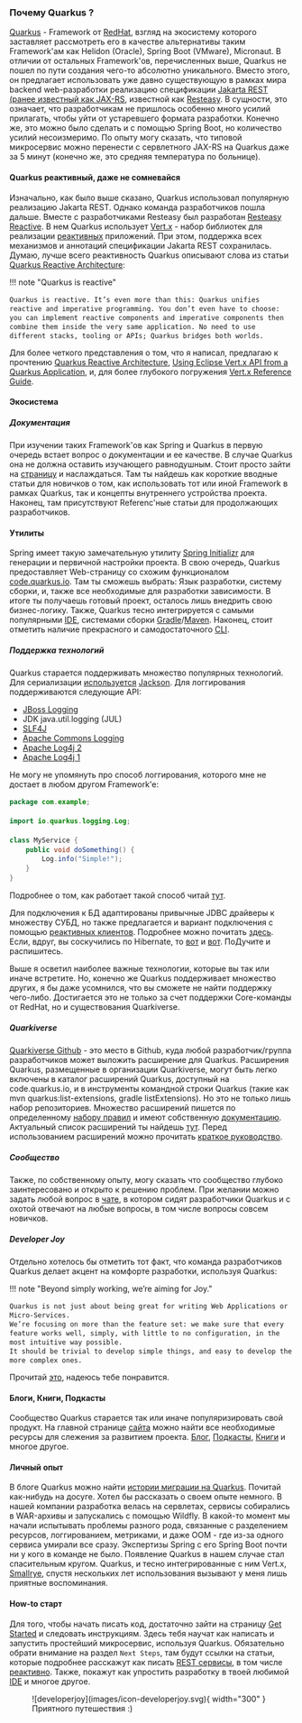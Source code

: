 ### Почему Quarkus ?

[Quarkus](https://quarkus.io/) - Framework от [RedHat](https://ru.wikipedia.org/wiki/Red_Hat), взгляд на экосистему которого заставляет рассмотреть его в качестве альтернативы таким Framework'ам как Helidon (Oracle), Spring Boot (VMware), Micronaut.
В отличии от остальных Framework'ов, перечисленных выше, Quarkus не пошел по пути создания чего-то абсолютно уникального. 
Вместо этого, он предлагает использовать уже давно существующую в рамках мира backend web-разработки реализацию спецификации [Jakarta REST (ранее известный как JAX-RS](https://jakarta.ee/specifications/restful-ws/3.1/jakarta-restful-ws-spec-3.1.html), известной как [Resteasy](https://resteasy.dev/).
 В сущности, это означает, что разработчикам не пришлось особенно много усилий прилагать, чтобы уйти от устаревшего формата разработки.
Конечно же, это можно было сделать и с помощью Spring Boot, но количество усилий несоизмеримо.
По опыту могу сказать, что типовой микросервис можно перенести c сервлетного JAX-RS на Quarkus даже за 5 минут (конечно же, это средняя температура по больнице).

#### Quarkus реактивный, даже не сомневайся

Изначально, как было выше сказано, Quarkus использовал популярную реализацию Jakarta REST. Однако команда разработчиков пошла дальше. Вместе с разработчиками Resteasy был разработан [Resteasy Reactive](https://quarkus.io/guides/resteasy-reactive).
В нем Quarkus использует [Vert.x](https://vertx.io/) - набор библиотек для реализации [реактивных](https://www.reactivemanifesto.org/) приложений. При этом, поддержка всех механизмов и аннотаций спецификации Jakarta REST сохранилась.
Думаю, лучше всего реактивность Quarkus описывают слова из статьи [Quarkus Reactive Architecture](https://quarkus.io/guides/quarkus-reactive-architecture):

!!! note "Quarkus is reactive"

    Quarkus is reactive. It’s even more than this: Quarkus unifies reactive and imperative programming. You don’t even have to choose: you can implement reactive components and imperative components then combine them inside the very same application. No need to use different stacks, tooling or APIs; Quarkus bridges both worlds.

Для более четкого представления о том, что я написал, предлагаю к прочтению [Quarkus Reactive Architecture](https://quarkus.io/guides/quarkus-reactive-architecture), [Using Eclipse Vert.x API from a Quarkus Application](https://quarkus.io/guides/vertx#executing-asynchronous-code-from-a-blocking-thread), и, для более глубокого погружения [Vert.x Reference Guide](https://quarkus.io/guides/vertx-reference).


#### Экосистема
##### Документация

При изучении таких Framework'ов как Spring и Quarkus в первую очередь встает вопрос о документации и ее качестве.
В случае Quarkus она не должна оставить изучающего равнодушным. Стоит просто зайти на [страницу](https://quarkus.io/guides/) и наслаждаться. 
Там ты найдешь как короткие вводные статьи для новичков о том, как использовать тот или иной Framework в рамках Quarkus, так и концепты внутреннего устройства проекта.
Наконец, там присутствуют Referenc'ные статьи для продолжающих разработчиков.

#### Утилиты

Spring имеет такую замечательную утилиту [Spring Initializr](https://start.spring.io/) для генерации и первичной настройки проекта. 
В свою очередь, Quarkus предоставляет Web-страницу со схожим функционалом [code.quarkus.io](https://code.quarkus.io/).
Там ты сможешь выбрать: Язык разработки, систему сборки, и, также все необходимые для разработки зависимости.
 В итоге ты получаешь готовый проект, осталось лишь внедрить свою бизнес-логику.
Также, Quarkus тесно интегрируется с самыми популярными [IDE](https://quarkus.io/guides/ide-tooling), системами сборки [Gradle](https://quarkus.io/guides/gradle-tooling)/[Maven](https://quarkus.io/guides/maven-tooling). Наконец, стоит отметить наличие прекрасного и самодостаточного [CLI](https://quarkus.io/guides/cli-tooling).


##### Поддержка технологий
Quarkus старается поддерживать множество популярных технологий. 
Для сериализации [используется](https://quarkus.io/guides/rest-json) [Jackson](https://github.com/FasterXML/jackson). 
Для логгирования поддерживаются следующие API:

  * [JBoss Logging](https://github.com/jboss-logging/jboss-logging)
  * JDK java.util.logging (JUL)
  * [SLF4J](https://www.slf4j.org/)
  * [Apache Commons Logging](https://commons.apache.org/proper/commons-logging/)
  * [Apache Log4j 2](https://logging.apache.org/log4j/2.x/)
  * [Apache Log4j 1](https://logging.apache.org/log4j/1.2/)

Не могу не упомянуть про способ логгирования, которого мне не достает в любом другом Framework'e:

```java title="Упрощенное логгирование"
package com.example;

import io.quarkus.logging.Log; 

class MyService { 
    public void doSomething() {
        Log.info("Simple!"); 
    }
}
```

Подробнее о том, как работает такой способ читай [тут](https://quarkus.io/guides/logging).

Для подключения к БД адаптированы привычные JDBC драйверы к множеству СУБД, но также предлагается и вариант подключения с помощью [реактивных клиентов](https://quarkus.io/guides/reactive-sql-clients). 
Подробнее можно почитать [здесь](https://quarkus.io/guides/datasource).
Если, вдруг, вы соскучились по Hibernate, то [вот](https://quarkus.io/guides/hibernate-orm) и [вот](https://quarkus.io/guides/hibernate-orm-panache). ПоДучите и распишитесь.

Выше я осветил наиболее важные технологии, которые вы так или иначе встретите. Но, конечно же Quarkus поддерживает множество других, я бы даже усомнился, что вы сможете не найти поддержку чего-либо. 
Достигается это не только за счет поддержки Core-команды от RedHat, но и существования Quarkiverse.


##### Quarkiverse

[Quarkiverse Github](http://github.com/quarkiverse) - это место в Github, куда любой разработчик/группа разработчиков может выложить расширение для Quarkus.
Расширения Quarkus, размещенные в организации Quarkiverse, могут быть легко включены в каталог расширений Quarkus, доступный на code.quarkus.io, и в инструменты командной строки Quarkus (такие как mvn quarkus:list-extensions, gradle listExtensions). Но это не только лишь набор репозиториев. Множество расширений пишется по определенному [набору правил](https://hub.quarkiverse.io/) и имеют собственную [документацию](https://docs.quarkiverse.io/index/explore/index.html). Актуальный список расширений ты найдешь [тут](https://quarkus.io/extensions/). Перед использованием расширений можно прочитать [краткое руководство](https://quarkus.io/faq).


##### Сообщество
Также, по собственному опыту, могу сказать что сообщество глубоко заинтересовано и открыто к решению проблем. При желании можно задать любой вопрос в [чате](https://quarkusio.zulipchat.com/), в котором сидят разработчики Quarkus и с охотой отвечают на любые вопросы, в том числе вопросы совсем новичков.


##### Developer Joy
Отдельно хотелось бы отметить тот факт, что команда разработчиков Quarkus делает акцент на комфорте разработки, используя Quarkus:

!!! note "Beyond simply working, we’re aiming for Joy."
  
    Quarkus is not just about being great for writing Web Applications or Micro-Services. 
    We’re focusing on more than the feature set: we make sure that every feature works well, simply, with little to no configuration, in the most intuitive way possible.
    It should be trivial to develop simple things, and easy to develop the more complex ones.

Прочитай [это](https://quarkus.io/developer-joy/), надеюсь тебе понравится.

#### Блоги, Книги, Подкасты

Сообщество Quarkus старается так или иначе популяризировать свой продукт. На главной странице [сайта](https://quarkus.io/) можно найти все необходимые ресурсы для слежения за развитием проекта. [Блог](https://quarkus.io/blog/), [Подкасты](https://quarkus.io/insights/), [Книги](https://quarkus.io/books/) и многое другое.

#### Личный опыт
В блоге Quarkus можно найти [истории миграции на Quarkus](https://quarkus.io/blog/tag/user-story/). Почитай как-нибудь на досуге.
Хотел бы рассказать о своем опыте немного. В нашей компании разработка велась на сервлетах, сервисы собирались в WAR-архивы и запускались с помощью Wildfly.
В какой-то момент мы начали испытывать проблемы разного рода, связанные с разделением ресурсов, логгированием, метриками, и даже OOM - где из-за одного сервиса умирали все сразу. Экспертизы Spring с его Spring Boot почти ни у кого в команде не было. Появление Quarkus в нашем случае стал спасительным кругом.
Quarkus, и тесно интегрированные с ним Vert.x, [Smallrye](https://smallrye.io/), спустя нескольких лет использования вызывают у меня лишь приятные воспоминания.

#### How-to старт
Для того, чтобы начать писать код, достаточно зайти на страницу [Get Started](https://quarkus.io/get-started/) и следовать инструкциям.
Здесь тебя научат как написать и запустить простейший микросервис, используя Quarkus. Обязательно обрати внимание на раздел `Next Steps`, там будут ссылки на статьи,
которые подробнее расскажут как писать [REST сервисы](https://quarkus.io/guides/rest-json), в том числе [реактивно](https://quarkus.io/guides/getting-started-reactive). 
Также, покажут как упростить разработку в твоей любимой [IDE](https://quarkus.io/guides/ide-tooling) и многое другое.


<figure markdown>
  ![developerjoy](images/icon-developerjoy.svg){ width="300" }
  <figcaption>Приятного путешествия :)</figcaption>
</figure>